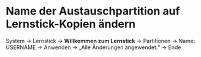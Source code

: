 # Name der Austauschpartition auf Lernstick-Kopien ändern

System → Lernstick → **Willkommen zum Lernstick** → Partitionen → Name: USERNAME →
Anwenden → „Alle Änderungen angewendet.“ → Ende

